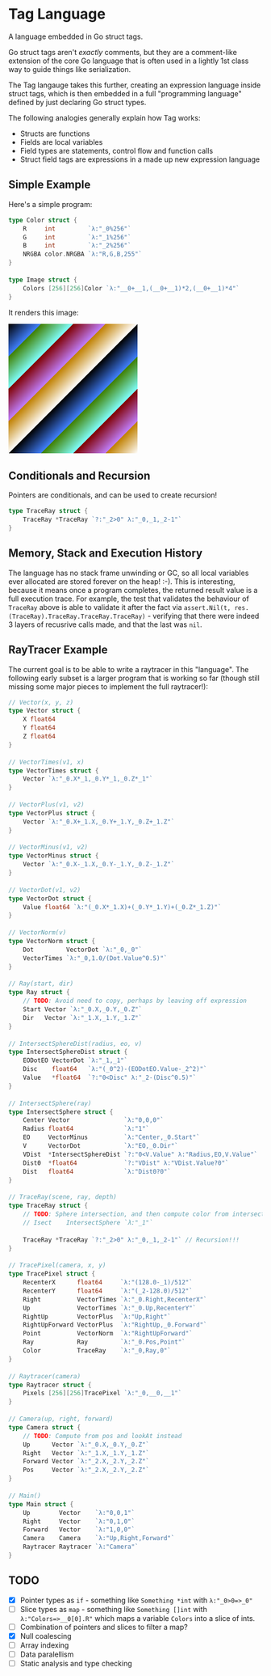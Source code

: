 # Tag Language

A language embedded in Go struct tags. 

Go struct tags aren't *exactly* comments, but they are a comment-like extension of the core Go language that is often used in a lightly 1st class way to guide things like serialization.  

The Tag langauge takes this further, creating an expression language inside struct tags, which is then embedded in a full "programming language" defined by just declaring Go struct types.  

The following analogies generally explain how Tag works:

* Structs are functions
* Fields are local variables
* Field types are statements, control flow and function calls
* Struct field tags are expressions in a made up new expression language

## Simple Example

Here's a simple program:

```go
type Color struct {
	R     int         `λ:"_0%256"`
	G     int         `λ:"_1%256"`
	B     int         `λ:"_2%256"`
	NRGBA color.NRGBA `λ:"R,G,B,255"`
}

type Image struct {
	Colors [256][256]Color `λ:"__0+__1,(__0+__1)*2,(__0+__1)*4"`
}
```

It renders this image:

![rainbow](image.png)

## Conditionals and Recursion

Pointers are conditionals, and can be used to create recursion!

```go
type TraceRay struct {
	TraceRay *TraceRay `?:"_2>0" λ:"_0,_1,_2-1"`
}
```

## Memory, Stack and Execution History

The language has no stack frame unwinding or GC, so all local variables ever allocated are stored forever on the heap! :-).  This is interesting, because it means once a program completes, the returned result value is a full execution trace.  For example, the test that validates the behaviour of `TraceRay` above is able to validate it after the fact via `assert.Nil(t, res.(TraceRay).TraceRay.TraceRay.TraceRay)` - verifying that there were indeed 3 layers of recusrive calls made, and that the last was `nil`.

## RayTracer Example

The current goal is to be able to write a raytracer in this "language".  The following early subset is a larger program that is working so far (though still missing some major pieces to implement the full raytracer!):

```go
// Vector(x, y, z)
type Vector struct {
	X float64
	Y float64
	Z float64
}

// VectorTimes(v1, x)
type VectorTimes struct {
	Vector `λ:"_0.X*_1,_0.Y*_1,_0.Z*_1"`
}

// VectorPlus(v1, v2)
type VectorPlus struct {
	Vector `λ:"_0.X+_1.X,_0.Y+_1.Y,_0.Z+_1.Z"`
}

// VectorMinus(v1, v2)
type VectorMinus struct {
	Vector `λ:"_0.X-_1.X,_0.Y-_1.Y,_0.Z-_1.Z"`
}

// VectorDot(v1, v2)
type VectorDot struct {
	Value float64 `λ:"(_0.X*_1.X)+(_0.Y*_1.Y)+(_0.Z*_1.Z)"`
}

// VectorNorm(v)
type VectorNorm struct {
	Dot         VectorDot `λ:"_0,_0"`
	VectorTimes `λ:"_0,1.0/(Dot.Value^0.5)"`
}

// Ray(start, dir)
type Ray struct {
	// TODO: Avoid need to copy, perhaps by leaving off expression
	Start Vector `λ:"_0.X,_0.Y,_0.Z"`
	Dir   Vector `λ:"_1.X,_1.Y,_1.Z"`
}

// IntersectSphereDist(radius, eo, v)
type IntersectSphereDist struct {
	EODotEO VectorDot `λ:"_1,_1"`
	Disc    float64   `λ:"(_0^2)-(EODotEO.Value-_2^2)"`
	Value   *float64  `?:"0<Disc" λ:"_2-(Disc^0.5)"`
}

// IntersectSphere(ray)
type IntersectSphere struct {
	Center Vector               `λ:"0,0,0"`
	Radius float64              `λ:"1"`
	EO     VectorMinus          `λ:"Center,_0.Start"`
	V      VectorDot            `λ:"EO,_0.Dir"`
	VDist  *IntersectSphereDist `?:"0<V.Value" λ:"Radius,EO,V.Value"`
	Dist0  *float64             `?:"VDist" λ:"VDist.Value?0"`
	Dist   float64              `λ:"Dist0?0"`
}

// TraceRay(scene, ray, depth)
type TraceRay struct {
	// TODO: Sphere intersection, and then compute color from intersection
	// Isect    IntersectSphere `λ:"_1"`

	TraceRay *TraceRay `?:"_2>0" λ:"_0,_1,_2-1"` // Recursion!!!
}

// TracePixel(camera, x, y)
type TracePixel struct {
	RecenterX      float64     `λ:"(128.0-_1)/512"`
	RecenterY      float64     `λ:"(_2-128.0)/512"`
	Right          VectorTimes `λ:"_0.Right,RecenterX"`
	Up             VectorTimes `λ:"_0.Up,RecenterY"`
	RightUp        VectorPlus  `λ:"Up,Right"`
	RightUpForward VectorPlus  `λ:"RightUp,_0.Forward"`
	Point          VectorNorm  `λ:"RightUpForward"`
	Ray            Ray         `λ:"_0.Pos,Point"`
	Color          TraceRay    `λ:"_0,Ray,0"`
}

// Raytracer(camera)
type Raytracer struct {
	Pixels [256][256]TracePixel `λ:"_0,__0,__1"`
}

// Camera(up, right, forward)
type Camera struct {
	// TODO: Compute from pos and lookAt instead
	Up      Vector `λ:"_0.X,_0.Y,_0.Z"`
	Right   Vector `λ:"_1.X,_1.Y,_1.Z"`
	Forward Vector `λ:"_2.X,_2.Y,_2.Z"`
	Pos     Vector `λ:"_2.X,_2.Y,_2.Z"`
}

// Main()
type Main struct {
	Up        Vector    `λ:"0,0,1"`
	Right     Vector    `λ:"0,1,0"`
	Forward   Vector    `λ:"1,0,0"`
	Camera    Camera    `λ:"Up,Right,Forward"`
	Raytracer Raytracer `λ:"Camera"`
}
```

## TODO

- [x] Pointer types as `if` - something like `Something *int` with `λ:"_0>0=>_0"`
- [ ] Slice types as `map` - something like `Something []int` with `λ:"Colors=>__0[0].R"` which maps a variable `Colors` into a slice of ints.
- [ ] Combination of pointers and slices to filter a map?
- [x] Null coalescing
- [ ] Array indexing
- [ ] Data paralellism
- [ ] Static analysis and type checking
